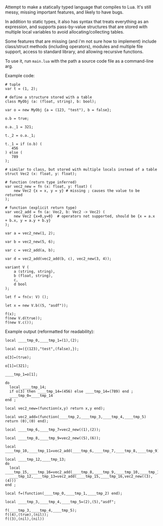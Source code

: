 
Attempt to make a statically typed language that compiles to Lua. It's still
messy, missing important features, and likely to have bugs.

In addition to static types, it also has syntax that treats everything as an
expression, and supports pass-by-value structures that are stored with multiple
local variables to avoid allocating/collecting tables.

Some features that are missing (and i'm not sure how to implement) include
class/struct methods (including operators), modules and multiple file support,
access to standard library, and allowing recursive functions.

To use it, run `main.lua` with the path a source code file as a command-line
arg.

Example code:

    # tuple
    var t = (1, 2);
    
    # define a structure stored with a table
    class MyObj (a: (float, string), b: bool);
    
    var o = new MyObj {a = (123, "test"), b = false};
    
    o.b = true;
    
    o.a._1 = 321;
    
    t._2 = o.a._1;
    
    t._1 = if (o.b) (
       456
    ) else (
       789
    );
    
    # similar to class, but stored with multiple locals instead of a table
    struct Vec2 (x: float, y: float);
    
    # function (return type inferred)
    var vec2_new = fn (x: float, y: float) (
	    new Vec2 {x = x, y = y} # missing ; causes the value to be returned
    );
    
    # function (explicit return type)
    var vec2_add = fn (a: Vec2, b: Vec2 -> Vec2) (
	    new Vec2 {x=0,y=0}  # operators not supported, should be {x = a.x + b.x, y = a.y + b.y}
    );
    
    var a = vec2_new(1, 2);
    
    var b = vec2_new(5, 6);
    
    var c = vec2_add(a, b);
    
    var d = vec2_add(vec2_add(b, c), vec2_new(3, 4));
	 
    variant V (
    	a (string, string),
    	b (float, string),
    	c,
    	d bool
    );
    
    let f = fn(v: V) ();
    
    let x = new V.b((5, "asdf"));
    
    f(x);
    f(new V.d(true));
    f(new V.c());
    
Example output (reformatted for readability):

    local ____tmp_0,____tmp_1=(1),(2);
  
    local o=({(123),"test",(false),});
 
    o[3]=(true);
   
    o[1]=(321);
 
    ____tmp_1=o[1]; 
 
    do
      local ____tmp_14;
      if o[3] then ____tmp_14=(456) else ____tmp_14=(789) end ;
      ____tmp_0=____tmp_14
    end ;
    
    local vec2_new=(function(x,y) return x,y end);
    
    local vec2_add=(function(____tmp_2,____tmp_3,____tmp_4,____tmp_5) return (0),(0) end);
    
    local ____tmp_6,____tmp_7=vec2_new((1),(2));
        
    local ____tmp_8,____tmp_9=vec2_new((5),(6));
    
    local ____tmp_10,____tmp_11=vec2_add(____tmp_6,____tmp_7,____tmp_8,____tmp_9);

    local ____tmp_12,____tmp_13;
    do
      local ____tmp_15,____tmp_16=vec2_add(____tmp_8,____tmp_9,____tmp_10,____tmp_11);
      ____tmp_12,____tmp_13=vec2_add(____tmp_15,____tmp_16,vec2_new((3),(4)))
    end ;

    local f=(function(____tmp_0,____tmp_1,____tmp_2) end);                                      
                                                                                                 
    local ____tmp_3,____tmp_4,____tmp_5=(2),(5),"asdf";                                           
                                                                                                   
    f(____tmp_3,____tmp_4,____tmp_5);                                                               
    f((4),(true),(nil));                                                                            
    f((3),(nil),(nil))
    
